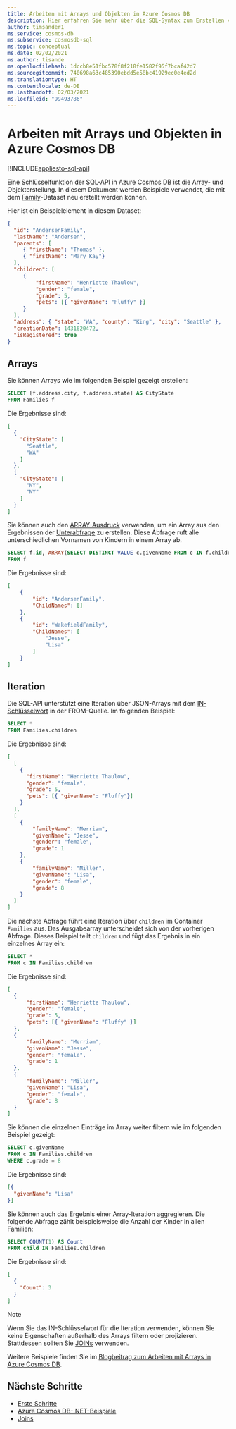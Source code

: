 ```yaml
---
title: Arbeiten mit Arrays und Objekten in Azure Cosmos DB
description: Hier erfahren Sie mehr über die SQL-Syntax zum Erstellen von Arrays und Objekten in Azure Cosmos DB. Außerdem enthält dieser Artikel einige Beispiele zum Ausführen von Vorgängen für Arrayobjekte.
author: timsander1
ms.service: cosmos-db
ms.subservice: cosmosdb-sql
ms.topic: conceptual
ms.date: 02/02/2021
ms.author: tisande
ms.openlocfilehash: 1dccb8e51fbc578f8f218fe1582f95f7bcaf42d7
ms.sourcegitcommit: 740698a63c485390ebdd5e58bc41929ec0e4ed2d
ms.translationtype: HT
ms.contentlocale: de-DE
ms.lasthandoff: 02/03/2021
ms.locfileid: "99493786"
---
```

# <a name="working-with-arrays-and-objects-in-azure-cosmos-db"></a>Arbeiten mit Arrays und Objekten in Azure Cosmos DB
[!INCLUDE[appliesto-sql-api](includes/appliesto-sql-api.md)]

Eine Schlüsselfunktion der SQL-API in Azure Cosmos DB ist die Array- und Objekterstellung. In diesem Dokument werden Beispiele verwendet, die mit dem [Family](sql-query-getting-started.md#upload-sample-data)-Dataset neu erstellt werden können.

Hier ist ein Beispielelement in diesem Dataset:

```json
{
  "id": "AndersenFamily",
  "lastName": "Andersen",
  "parents": [
     { "firstName": "Thomas" },
     { "firstName": "Mary Kay"}
  ],
  "children": [
     {
         "firstName": "Henriette Thaulow",
         "gender": "female",
         "grade": 5,
         "pets": [{ "givenName": "Fluffy" }]
     }
  ],
  "address": { "state": "WA", "county": "King", "city": "Seattle" },
  "creationDate": 1431620472,
  "isRegistered": true
}
```

## <a name="arrays"></a>Arrays

Sie können Arrays wie im folgenden Beispiel gezeigt erstellen:

```sql
SELECT [f.address.city, f.address.state] AS CityState
FROM Families f
```

Die Ergebnisse sind:

```json
[
  {
    "CityState": [
      "Seattle",
      "WA"
    ]
  },
  {
    "CityState": [
      "NY", 
      "NY"
    ]
  }
]
```

Sie können auch den [ARRAY-Ausdruck](sql-query-subquery.md#array-expression) verwenden, um ein Array aus den Ergebnissen der [Unterabfrage](sql-query-subquery.md) zu erstellen. Diese Abfrage ruft alle unterschiedlichen Vornamen von Kindern in einem Array ab.

```sql
SELECT f.id, ARRAY(SELECT DISTINCT VALUE c.givenName FROM c IN f.children) as ChildNames
FROM f
```

Die Ergebnisse sind:

```json
[
    {
        "id": "AndersenFamily",
        "ChildNames": []
    },
    {
        "id": "WakefieldFamily",
        "ChildNames": [
            "Jesse",
            "Lisa"
        ]
    }
]
```

## <a name="iteration"></a><a id="Iteration"></a>Iteration

Die SQL-API unterstützt eine Iteration über JSON-Arrays mit dem [IN-Schlüsselwort](sql-query-keywords.md#in) in der FROM-Quelle. Im folgenden Beispiel:

```sql
SELECT *
FROM Families.children
```

Die Ergebnisse sind:

```json
[
  [
    {
      "firstName": "Henriette Thaulow",
      "gender": "female",
      "grade": 5,
      "pets": [{ "givenName": "Fluffy"}]
    }
  ], 
  [
    {
        "familyName": "Merriam",
        "givenName": "Jesse",
        "gender": "female",
        "grade": 1
    }, 
    {
        "familyName": "Miller",
        "givenName": "Lisa",
        "gender": "female",
        "grade": 8
    }
  ]
]
```

Die nächste Abfrage führt eine Iteration über `children` im Container `Families` aus. Das Ausgabearray unterscheidet sich von der vorherigen Abfrage. Dieses Beispiel teilt `children` und fügt das Ergebnis in ein einzelnes Array ein:  

```sql
SELECT *
FROM c IN Families.children
```

Die Ergebnisse sind:

```json
[
  {
      "firstName": "Henriette Thaulow",
      "gender": "female",
      "grade": 5,
      "pets": [{ "givenName": "Fluffy" }]
  },
  {
      "familyName": "Merriam",
      "givenName": "Jesse",
      "gender": "female",
      "grade": 1
  },
  {
      "familyName": "Miller",
      "givenName": "Lisa",
      "gender": "female",
      "grade": 8
  }
]
```

Sie können die einzelnen Einträge im Array weiter filtern wie im folgenden Beispiel gezeigt:

```sql
SELECT c.givenName
FROM c IN Families.children
WHERE c.grade = 8
```

Die Ergebnisse sind:

```json
[{
  "givenName": "Lisa"
}]
```

Sie können auch das Ergebnis einer Array-Iteration aggregieren. Die folgende Abfrage zählt beispielsweise die Anzahl der Kinder in allen Familien:

```sql
SELECT COUNT(1) AS Count
FROM child IN Families.children
```

Die Ergebnisse sind:

```json
[
  {
    "Count": 3
  }
]
```

> [!NOTE]
> Wenn Sie das IN-Schlüsselwort für die Iteration verwenden, können Sie keine Eigenschaften außerhalb des Arrays filtern oder projizieren. Stattdessen sollten Sie [JOINs](sql-query-join.md) verwenden.

Weitere Beispiele finden Sie im [Blogbeitrag zum Arbeiten mit Arrays in Azure Cosmos DB](https://devblogs.microsoft.com/cosmosdb/understanding-how-to-query-arrays-in-azure-cosmos-db/).

## <a name="next-steps"></a>Nächste Schritte

- [Erste Schritte](sql-query-getting-started.md)
- [Azure Cosmos DB-.NET-Beispiele](https://github.com/Azure/azure-cosmos-dotnet-v3)
- [Joins](sql-query-join.md)
